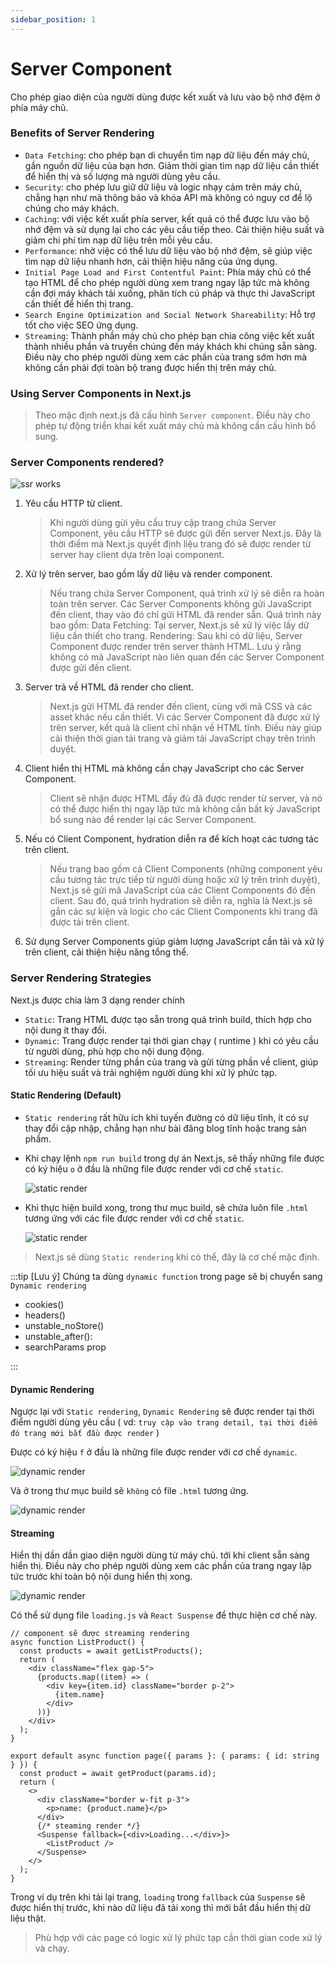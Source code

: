 ```yaml
---
sidebar_position: 1
---
```


# Server Component

Cho phép giao diện của người dùng được kết xuất và lưu vào bộ nhớ đệm ở phía máy chủ.

### Benefits of Server Rendering

- `Data Fetching`: cho phép bạn di chuyển tìm nạp dữ liệu đến máy chủ, gần nguồn dữ liệu của bạn hơn. Giảm thời gian tìm nạp dữ liệu cần thiết để hiển thị và số lượng mà người dùng yêu cầu.
- `Security`: cho phép lưu giữ dữ liệu và logic nhạy cảm trên máy chủ, chẳng hạn như mã thông báo và khóa API mà không có nguy cơ để lộ chúng cho máy khách.
- `Caching`: với việc kết xuất phía server, kết quả có thể được lưu vào bộ nhớ đệm và sử dụng lại cho các yêu cầu tiếp theo. Cải thiện hiệu suất và giảm chi phí tìm nạp dữ liệu trên mỗi yêu cầu.
- `Performance`: nhờ việc có thể lưu dữ liệu vào bộ nhớ đệm, sẽ giúp việc tìm nạp dữ liệu nhanh hơn, cải thiện hiệu năng của ứng dụng.
- `Initial Page Load and First Contentful Paint`: Phía máy chủ có thể tạo HTML để cho phép người dùng xem trang ngay lập tức mà không cần đợi máy khách tải xuống, phân tích cú pháp và thực thi JavaScript cần thiết để hiển thị trang.
- `Search Engine Optimization and Social Network Shareability`: Hỗ trợ tốt cho việc SEO ứng dụng.
- `Streaming`: Thành phần máy chủ cho phép bạn chia công việc kết xuất thành nhiều phần và truyền chúng đến máy khách khi chúng sẵn sàng. Điều này cho phép người dùng xem các phần của trang sớm hơn mà không cần phải đợi toàn bộ trang được hiển thị trên máy chủ.

### Using Server Components in Next.js

> Theo mặc định next.js đã cấu hình `Server component`. Điều này cho phép tự động triển khai kết xuất máy chủ mà không cần cấu hình bổ sung.

### Server Components rendered?

![ssr works](../../images/how-ssr-works.png)

1. Yêu cầu HTTP từ client.
   > Khi người dùng gửi yêu cầu truy cập trang chứa Server Component, yêu cầu HTTP sẽ được gửi đến server Next.js. Đây là thời điểm mà Next.js quyết định liệu trang đó sẽ được render từ server hay client dựa trên loại component.
2. Xử lý trên server, bao gồm lấy dữ liệu và render component.
   > Nếu trang chứa Server Component, quá trình xử lý sẽ diễn ra hoàn toàn trên server. Các Server Components không gửi JavaScript đến client, thay vào đó chỉ gửi HTML đã render sẵn. Quá trình này bao gồm:
   > Data Fetching: Tại server, Next.js sẽ xử lý việc lấy dữ liệu cần thiết cho trang.
   > Rendering: Sau khi có dữ liệu, Server Component được render trên server thành HTML. Lưu ý rằng không có mã JavaScript nào liên quan đến các Server Component được gửi đến client.
3. Server trả về HTML đã render cho client.
   > Next.js gửi HTML đã render đến client, cùng với mã CSS và các asset khác nếu cần thiết. Vì các Server Component đã được xử lý trên server, kết quả là client chỉ nhận về HTML tĩnh. Điều này giúp cải thiện thời gian tải trang và giảm tải JavaScript chạy trên trình duyệt.
4. Client hiển thị HTML mà không cần chạy JavaScript cho các Server Component.
   > Client sẽ nhận được HTML đầy đủ đã được render từ server, và nó có thể được hiển thị ngay lập tức mà không cần bất kỳ JavaScript bổ sung nào để render lại các Server Component.
5. Nếu có Client Component, hydration diễn ra để kích hoạt các tương tác trên client.
   > Nếu trang bao gồm cả Client Components (những component yêu cầu tương tác trực tiếp từ người dùng hoặc xử lý trên trình duyệt), Next.js sẽ gửi mã JavaScript của các Client Components đó đến client. Sau đó, quá trình hydration sẽ diễn ra, nghĩa là Next.js sẽ gắn các sự kiện và logic cho các Client Components khi trang đã được tải trên client.
6. Sử dụng Server Components giúp giảm lượng JavaScript cần tải và xử lý trên client, cải thiện hiệu năng tổng thể.

### Server Rendering Strategies

Next.js được chia làm 3 dạng render chính

- `Static`: Trang HTML được tạo sẵn trong quá trình build, thích hợp cho nội dung ít thay đổi.
- `Dynamic`: Trang được render tại thời gian chạy ( runtime ) khi có yêu cầu từ người dùng, phù hợp cho nội dung động.
- `Streaming`: Render từng phần của trang và gửi từng phần về client, giúp tối ưu hiệu suất và trải nghiệm người dùng khi xử lý phức tạp.

#### Static Rendering (Default)

- `Static rendering` rất hữu ích khi tuyến đường có dữ liệu tĩnh, ít có sự thay đổi cập nhập, chẳng hạn như bài đăng blog tĩnh hoặc trang sản phẩm.
- Khi chạy lệnh `npm run build` trong dự án Next.js, sẽ thấy những file được có ký hiệu `o` ở đầu là những file được render với cơ chế `static`.

  ![static render](../../images/static-render.png)

- Khi thực hiện build xong, trong thư mục build, sẽ chứa luôn file `.html` tương ứng với các file được render với cơ chế `static`.

  ![static render](../../images/static-render-html.png)

> Next.js sẽ dùng `Static rendering` khi có thể, đây là cơ chế mặc định.

:::tip [Lưu ý]
Chúng ta dùng `dynamic function` trong page sẽ bị chuyển sang `Dynamic rendering`

- cookies()
- headers()
- unstable_noStore()
- unstable_after():
- searchParams prop

:::

#### Dynamic Rendering

Ngược lại với `Static rendering`, `Dynamic Rendering` sẽ được render tại thời điểm người dùng yêu cầu ( vd: `truy cập vào trang detail, tại thời điểm đó trang mới bắt đầu được render` )

Được có ký hiệu `f` ở đầu là những file được render với cơ chế `dynamic`.

![dynamic render](../../images/dynamic-render.png)

Và ở trong thư mục build sẽ `không` có file `.html` tương ứng.

![dynamic render](../../images/static-render-empty.png)

#### Streaming

Hiển thị dần dần giao diện người dùng từ máy chủ. tới khi client sẵn sàng hiển thị. Điều này cho phép người dùng xem các phần của trang ngay lập tức trước khi toàn bộ nội dung hiển thị xong.

![dynamic render](../../images/streaming-render.png)

Có thể sử dụng file `loading.js` và `React Suspense` để thực hiện cơ chế này.

```tsx
// component sẽ được streaming rendering
async function ListProduct() {
  const products = await getListProducts();
  return (
    <div className="flex gap-5">
      {products.map((item) => (
        <div key={item.id} className="border p-2">
          {item.name}
        </div>
      ))}
    </div>
  );
}

export default async function page({ params }: { params: { id: string } }) {
  const product = await getProduct(params.id);
  return (
    <>
      <div className="border w-fit p-3">
        <p>name: {product.name}</p>
      </div>
      {/* steaming render */}
      <Suspense fallback={<div>Loading...</div>}>
        <ListProduct />
      </Suspense>
    </>
  );
}
```

Trong ví dụ trên khi tải lại trang, `loading` trong `fallback` của `Suspense` sẽ được hiển thị trước, khi nào dữ liệu đã tải xong thì mới bắt đầu hiển thị dữ liệu thật.

> Phù hợp với các page có logic xử lý phức tạp cần thời gian code xử lý và chạy.
